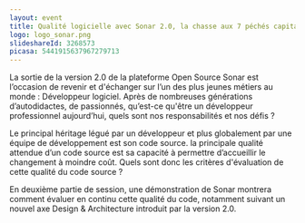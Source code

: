 ```yaml
---
layout: event
title: Qualité logicielle avec Sonar 2.0, la chasse aux 7 péchés capitaux peut commencer
logo: logo_sonar.png
slideshareId: 3268573
picasa: 5441915637967279713
---
```


La sortie de la version 2.0 de la plateforme Open Source Sonar est l’occasion de revenir et d'échanger sur l’un des plus jeunes métiers au monde : Développeur logiciel. Après de nombreuses générations d’autodidactes, de passionnés, qu’est-ce qu'être un développeur professionnel aujourd’hui, quels sont nos responsabilités et nos défis ?

Le principal héritage légué par un développeur et plus globalement par une équipe de développement est son code source. la principale qualité attendue d’un code source est sa capacité à permettre d’accueillir le changement à moindre coût. Quels sont donc les critères d'évaluation de cette qualité du code source ?

En deuxième partie de session, une démonstration de Sonar montrera comment évaluer en continu cette qualité du code, notamment suivant un nouvel axe Design & Architecture introduit par la version 2.0.
